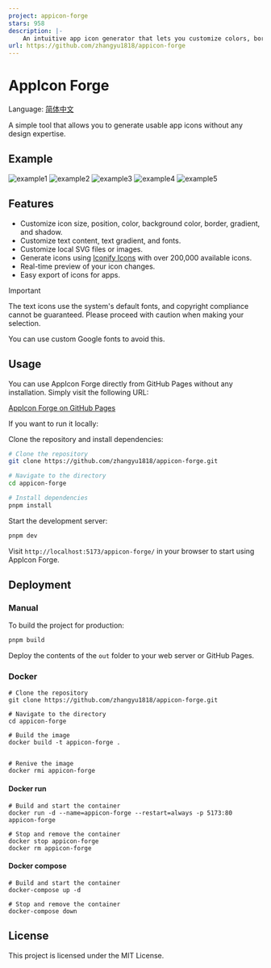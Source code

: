```yaml
---
project: appicon-forge
stars: 958
description: |-
    An intuitive app icon generator that lets you customize colors, borders, shadows, and more to create unique app icons effortlessly.
url: https://github.com/zhangyu1818/appicon-forge
---
```


# AppIcon Forge

Language: [简体中文](./README_zh-CN.md)

A simple tool that allows you to generate usable app icons without any design expertise.

## Example

![example1](./screenshots/1-1.png)
![example2](./screenshots/1-2.png)
![example3](./screenshots/1-3.png)
![example4](./screenshots/1-4.png)
![example5](./screenshots/1-5.png)

## Features

- Customize icon size, position, color, background color, border, gradient, and shadow.
- Customize text content, text gradient, and fonts.
- Customize local SVG files or images.
- Generate icons using [Iconify Icons](https://iconify.design/) with over 200,000 available icons.
- Real-time preview of your icon changes.
- Easy export of icons for apps.

> [!IMPORTANT]
> The text icons use the system's default fonts, and copyright compliance cannot be guaranteed. Please proceed with caution when making your selection.
>
> You can use custom Google fonts to avoid this.

## Usage

You can use AppIcon Forge directly from GitHub Pages without any installation. Simply visit the following URL:

[AppIcon Forge on GitHub Pages](https://zhangyu1818.github.io/appicon-forge/)

If you want to run it locally:

Clone the repository and install dependencies:

```sh
# Clone the repository
git clone https://github.com/zhangyu1818/appicon-forge.git

# Navigate to the directory
cd appicon-forge

# Install dependencies
pnpm install
```

Start the development server:

```sh
pnpm dev
```

Visit `http://localhost:5173/appicon-forge/` in your browser to start using AppIcon Forge.

## Deployment

### Manual

To build the project for production:

```sh
pnpm build
```

Deploy the contents of the `out` folder to your web server or GitHub Pages.

### Docker

```console
# Clone the repository
git clone https://github.com/zhangyu1818/appicon-forge.git

# Navigate to the directory
cd appicon-forge

# Build the image
docker build -t appicon-forge .


# Renive the image
docker rmi appicon-forge
```

#### Docker run

```console
# Build and start the container
docker run -d --name=appicon-forge --restart=always -p 5173:80 appicon-forge

# Stop and remove the container
docker stop appicon-forge
docker rm appicon-forge
```

#### Docker compose

```console
# Build and start the container
docker-compose up -d

# Stop and remove the container
docker-compose down
```

## License

This project is licensed under the MIT License.

